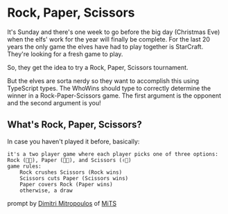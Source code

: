 # Rock, Paper, Scissors

It's Sunday and there's one week to go before the big day (Christmas Eve) when the elfs' work for the year will finally be complete. For the last 20 years the only game the elves have had to play together is StarCraft. They're looking for a fresh game to play.

So, they get the idea to try a Rock, Paper, Scissors tournament.

But the elves are sorta nerdy so they want to accomplish this using TypeScript types. The WhoWins should type to correctly determine the winner in a Rock-Paper-Scissors game. The first argument is the opponent and the second argument is you!

## What's Rock, Paper, Scissors?

In case you haven't played it before, basically:

    it's a two player game where each player picks one of three options: Rock (👊🏻), Paper (🖐🏾), and Scissors (✌🏽)
    game rules:
        Rock crushes Scissors (Rock wins)
        Scissors cuts Paper (Scissors wins)
        Paper covers Rock (Paper wins)
        otherwise, a draw

prompt by [Dimitri Mitropoulos](https://github.com/dimitropoulos) of [MiTS](https://www.youtube.com/@MichiganTypeScript)
